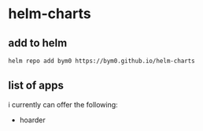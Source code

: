 # helm-charts

## add to helm
```bash
helm repo add bym0 https://bym0.github.io/helm-charts
```

## list of apps
i currently can offer the following:
- hoarder
